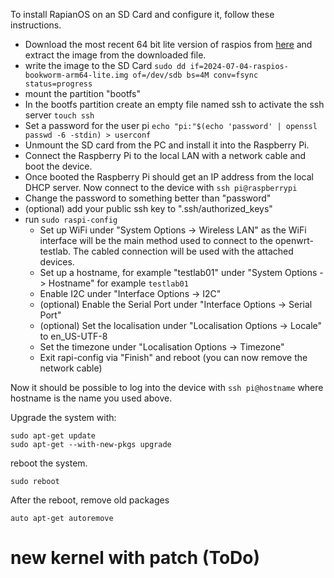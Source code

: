 To install RapianOS on an SD Card and configure it, follow these instructions.

* Download the most recent 64 bit lite version of raspios from [here](https://www.raspberrypi.com/software/operating-systems/) and extract the image from the downloaded file.
* write the image to the SD Card ```sudo dd if=2024-07-04-raspios-bookworm-arm64-lite.img of=/dev/sdb bs=4M conv=fsync status=progress```
* mount the partition "bootfs"
* In the bootfs partition create an empty file named ssh to activate the ssh server ```touch ssh```
* Set a password for the user pi ```echo "pi:"$(echo 'password' | openssl passwd -6 -stdin) > userconf```
* Unmount the SD card from the PC and install it into the Raspberry Pi.
* Connect the Raspberry Pi to the local LAN with a network cable and boot the device.
* Once booted the Raspberry Pi should get an IP address from the local DHCP server.  Now connect to the device with ```ssh pi@raspberrypi```
* Change the password to something better than "password"
* (optional) add your public ssh key to ".ssh/authorized_keys"
* run ```sudo raspi-config```
  * Set up WiFi under "System Options -> Wireless LAN" as the WiFi interface will be the main method used to connect to the openwrt-testlab.  The cabled connection will be used with the attached devices.
  * Set up a hostname, for example "testlab01" under "System Options -> Hostname" for example ```testlab01```
  * Enable I2C under "Interface Options -> I2C"
  * (optional) Enable the Serial Port under "Interface Options -> Serial Port"
  * (optional) Set the localisation under "Localisation Options -> Locale" to en_US-UTF-8
  * Set the timezone under "Localisation Options -> Timezone"
  * Exit rapi-config via "Finish" and reboot (you can now remove the network cable)

Now it should be possible to log into the device with ```ssh pi@hostname``` where hostname is the name you used above.

Upgrade the system with:
```
sudo apt-get update
sudo apt-get --with-new-pkgs upgrade
```
reboot the system.
```
sudo reboot
```
After the reboot, remove old packages
```
auto apt-get autoremove
```

# new kernel with patch (ToDo)
